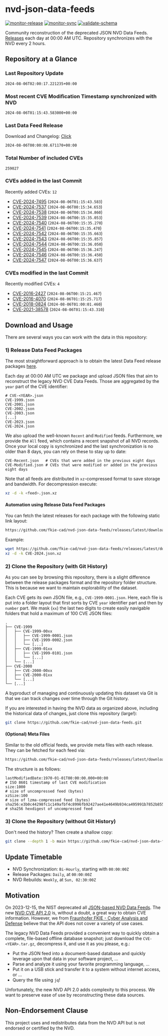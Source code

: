 # nvd-json-data-feeds

[![monitor-release](https://github.com/fkie-cad/nvd-json-data-feeds/actions/workflows/monitor_release.yml/badge.svg)](https://github.com/fkie-cad/nvd-json-data-feeds/actions/workflows/monitor_release.yml)
[![monitor-sync](https://github.com/fkie-cad/nvd-json-data-feeds/actions/workflows/monitor_sync.yml/badge.svg)](https://github.com/fkie-cad/nvd-json-data-feeds/actions/workflows/monitor_sync.yml)
[![validate-schema](https://github.com/fkie-cad/nvd-json-data-feeds/actions/workflows/validate_schema.yml/badge.svg)](https://github.com/fkie-cad/nvd-json-data-feeds/actions/workflows/validate_schema.yml)

Community reconstruction of the deprecated JSON NVD Data Feeds.
[Releases](https://github.com/fkie-cad/nvd-json-data-feeds/releases/latest) each day at 00:00 AM UTC.
Repository synchronizes with the NVD every 2 hours.

## Repository at a Glance

### Last Repository Update

```plain
2024-08-06T02:00:17.221235+00:00
```

### Most recent CVE Modification Timestamp synchronized with NVD

```plain
2024-08-06T01:15:43.583000+00:00
```

### Last Data Feed Release

Download and Changelog: [Click](https://github.com/fkie-cad/nvd-json-data-feeds/releases/latest)

```plain
2024-08-06T00:00:08.671170+00:00
```

### Total Number of included CVEs

```plain
259027
```

### CVEs added in the last Commit

Recently added CVEs: `12`

- [CVE-2024-7495](CVE-2024/CVE-2024-74xx/CVE-2024-7495.json) (`2024-08-06T01:15:43.583`)
- [CVE-2024-7537](CVE-2024/CVE-2024-75xx/CVE-2024-7537.json) (`2024-08-06T00:15:34.653`)
- [CVE-2024-7538](CVE-2024/CVE-2024-75xx/CVE-2024-7538.json) (`2024-08-06T00:15:34.860`)
- [CVE-2024-7539](CVE-2024/CVE-2024-75xx/CVE-2024-7539.json) (`2024-08-06T00:15:35.053`)
- [CVE-2024-7540](CVE-2024/CVE-2024-75xx/CVE-2024-7540.json) (`2024-08-06T00:15:35.270`)
- [CVE-2024-7541](CVE-2024/CVE-2024-75xx/CVE-2024-7541.json) (`2024-08-06T00:15:35.470`)
- [CVE-2024-7542](CVE-2024/CVE-2024-75xx/CVE-2024-7542.json) (`2024-08-06T00:15:35.663`)
- [CVE-2024-7543](CVE-2024/CVE-2024-75xx/CVE-2024-7543.json) (`2024-08-06T00:15:35.857`)
- [CVE-2024-7544](CVE-2024/CVE-2024-75xx/CVE-2024-7544.json) (`2024-08-06T00:15:36.050`)
- [CVE-2024-7545](CVE-2024/CVE-2024-75xx/CVE-2024-7545.json) (`2024-08-06T00:15:36.247`)
- [CVE-2024-7546](CVE-2024/CVE-2024-75xx/CVE-2024-7546.json) (`2024-08-06T00:15:36.450`)
- [CVE-2024-7547](CVE-2024/CVE-2024-75xx/CVE-2024-7547.json) (`2024-08-06T00:15:36.637`)


### CVEs modified in the last Commit

Recently modified CVEs: `4`

- [CVE-2016-2427](CVE-2016/CVE-2016-24xx/CVE-2016-2427.json) (`2024-08-06T00:15:21.467`)
- [CVE-2016-4070](CVE-2016/CVE-2016-40xx/CVE-2016-4070.json) (`2024-08-06T01:15:25.717`)
- [CVE-2018-0824](CVE-2018/CVE-2018-08xx/CVE-2018-0824.json) (`2024-08-06T01:00:01.460`)
- [CVE-2021-38578](CVE-2021/CVE-2021-385xx/CVE-2021-38578.json) (`2024-08-06T01:15:43.310`)


## Download and Usage

There are several ways you can work with the data in this repository:

### 1) Release Data Feed Packages

The most straightforward approach is to obtain the latest Data Feed release packages [here](https://github.com/fkie-cad/nvd-json-data-feeds/releases/latest).

Each day at 00:00 AM UTC we package and upload JSON files that aim to reconstruct the legacy NVD CVE Data Feeds.
Those are aggregated by the `year` part of the CVE identifier:

```
# CVE-<YEAR>.json
CVE-1999.json
CVE-2001.json
CVE-2002.json
CVE-2003.json
[...]
CVE-2023.json
CVE-2024.json
```

We also upload the well-known `Recent` and `Modified` feeds.
Furthermore, we provide the `All` feed, which contains a recent snapshot of all NVD records.
Once your local copy is synchronized and the last synchronization is no older than 8 days, you can rely on these to stay up to date:

```plain
CVE-Recent.json   # CVEs that were added in the previous eight days
CVE-Modified.json # CVEs that were modified or added in the previous eight days
```

Note that all feeds are distributed in `xz`-compressed format to save storage and bandwidth.
For decompression execute:

```sh
xz -d -k <feed>.json.xz
```

#### Automation using Release Data Feed Packages

You can fetch the latest releases for each package with the following static link layout:

```sh
https://github.com/fkie-cad/nvd-json-data-feeds/releases/latest/download/CVE-<YEAR>.json.xz
```

Example:

```sh
wget https://github.com/fkie-cad/nvd-json-data-feeds/releases/latest/download/CVE-2024.json.xz
xz -d -k CVE-2024.json.xz
```

### 2) Clone the Repository (with Git History)

As you can see by browsing this repository, there is a slight difference between the release packages format and the repository folder structure.
This is because we want to maintain explorability of the dataset.

Each CVE gets its own JSON file, e.g., `CVE-1999-0001.json`.
Here, each file is put into a folder layout that first sorts by CVE `year` identifier part and then by `number` part.
We mask (`xx`) the last two digits to create easily navigable folders that hold a maximum of 100 CVE JSON files:

```plain
.
├── CVE-1999
│   ├── CVE-1999-00xx
│   │   ├── CVE-1999-0001.json
│   │   ├── CVE-1999-0002.json
│   │   └── [...]
│   ├── CVE-1999-01xx
│   │   ├── CVE-1999-0101.json
│   │   └── [...]
│   └── [...]
├── CVE-2000
│   ├── CVE-2000-00xx
│   ├── CVE-2000-01xx
│   └── [...]
└── [...]
```

A byproduct of managing and continuously updating this dataset via Git is that we can track changes over time through the Git history.

If you are interested in having the NVD data as organized above, including the historical data of changes, just clone this repository (large!):

```sh
git clone https://github.com/fkie-cad/nvd-json-data-feeds.git
```

#### (Optional) Meta Files

Similar to the old official feeds, we provide meta files with each release. They can be fetched for each feed via:

```sh
https://github.com/fkie-cad/nvd-json-data-feeds/releases/latest/download/CVE-<YEAR>.meta
```

The structure is as follows:

```plain
lastModifiedDate:1970-01-01T00:00:00.000+00:00                          # ISO 8601 timestamp of last CVE modification
size:1000                                                               # size of uncompressed feed (bytes)
xzSize:100                                                              # size of lzma-compressed feed (bytes)
sha256:e3b0c44298fc1c149afbf4c8996fb92427ae41e4649b934ca495991b7852b855 # sha256 hexdigest of uncompressed feed
```

### 3) Clone the Repository (without Git History)

Don't need the history? Then create a shallow copy:

```sh
git clone --depth 1 -b main https://github.com/fkie-cad/nvd-json-data-feeds.git
```


## Update Timetable

* NVD Synchronization: `Bi-Hourly`, starting with `00:00:00Z`
* Release Packages: `Daily`, at `00:00:00Z`
* NVD Rebuilds: `Weekly`, at `Sun, 02:30:00Z`


## Motivation

On 2023-12-15, the NIST deprecated all [JSON-based NVD Data Feeds](https://nvd.nist.gov/vuln/data-feeds#divRetirementBanner-1).
The new [NVD CVE API 2.0](https://nvd.nist.gov/developers/vulnerabilities) is, without a doubt, a great way to obtain CVE information.
However, we from [Fraunhofer FKIE - Cyber Analysis and Defense](https://www.fkie.fraunhofer.de/en/departments/cad.html) believe that the API does not cover a variety of use cases.

The legacy NVD Data Feeds provided a convenient way to quickly obtain a complete, file-based offline database snapshot; just download the `CVE-<YEAR>.tar.gz`, decompress it, and use it as you please, e.g.:

- Put the JSON feed into a document-based database and quickly leverage upon that data in your software project, ...
- Parse and analyze it using your favorite programming language, ...
- Put it on a USB stick and transfer it to a system without internet access, or ...
- Query the file using `jq`!

Unfortunately, the new NVD API 2.0 adds complexity to this process.
We want to preserve ease of use by reconstructing these data sources.

## Non-Endorsement Clause

This project uses and redistributes data from the NVD API but is not endorsed or certified by the NVD.